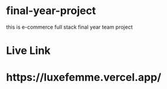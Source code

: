# final-year-project
this is e-commerce full stack final year team  project 
<h1>Live Link</h1>
<h1>https://luxefemme.vercel.app/</h1>
